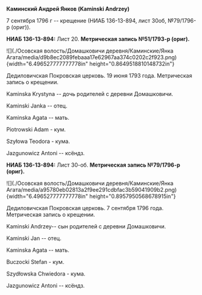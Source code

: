 **Каминский Андрей Янков (Kaminski Andrzey)**

7 сентября 1796 г -- крещение (НИАБ 136-13-894, лист 30об, №79/1796-р
(ориг)).

**НИАБ 136-13-894:** Лист 20. **Метрическая запись №51/1793-р (ориг).**

![](./Осовская волость/Домашковичи деревня/Каминские/Янка Агата/media/d9b8ec2089febaaa17e62967aa374c0202c2f923.png){width="6.496527777777778in"
height="0.8649518810148732in"}

Дедиловичская Покровская церковь. 19 июня 1793 года. Метрическая запись
о крещении.

Kaminska Krystyna -- дочь родителей с деревни Домашковичи.

Kaminski Janka -- отец.

Kaminska Agata -- мать.

Piotrowski Adam - кум.

Szyłowa Teodora - кума.

Jazgunowicz Antoni -- ксёндз.

**НИАБ 136-13-894:** Лист 30-об. **Метрическая запись №79/1796-р
(ориг).**

![](./Осовская волость/Домашковичи деревня/Каминские/Янка Агата/media/a95780eb02813a2f9ee291cdbfac3b59041909b2.png){width="6.496527777777778in"
height="0.8957950568678915in"}

Дедиловичская Покровская церковь. 7 сентября 1796 года. Метрическая
запись о крещении.

Kaminski Andrzey-- сын родителей с деревни Домашковичи.

Kaminski Jan -- отец.

Kaminska Agata -- мать.

Buczocki Stefan - кум.

Szydłowska Chwiedora - кума.

Jazgunowicz Antoni -- ксёндз.

